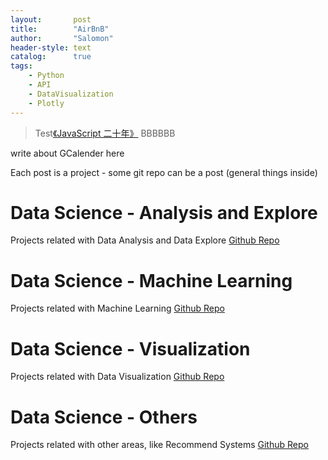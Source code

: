 ```yaml
---
layout:       post
title:        "AirBnB"
author:       "Salomon"
header-style: text
catalog:      true
tags:
    - Python
    - API
    - DataVisualization
    - Plotly
---
```


> Test[《JavaScript 二十年》](https://zhuanlan.zhihu.com/p/373065151) BBBBBB

write about GCalender here

Each post is a project - some git repo can be a post (general things inside)

# Data Science - Analysis and Explore
Projects related with Data Analysis and Data Explore
[Github Repo](https://github.com/salomaoalves/DataScience_Analysis-Explore)

# Data Science - Machine Learning
Projects related with Machine Learning
[Github Repo](https://github.com/salomaoalves/DataScience_MachineLearning)

# Data Science - Visualization
Projects related with Data Visualization
[Github Repo](https://github.com/salomaoalves/DataScience_Visualization)

# Data Science - Others
Projects related with other areas, like Recommend Systems
[Github Repo](https://github.com/salomaoalves/DataScience_Others)
